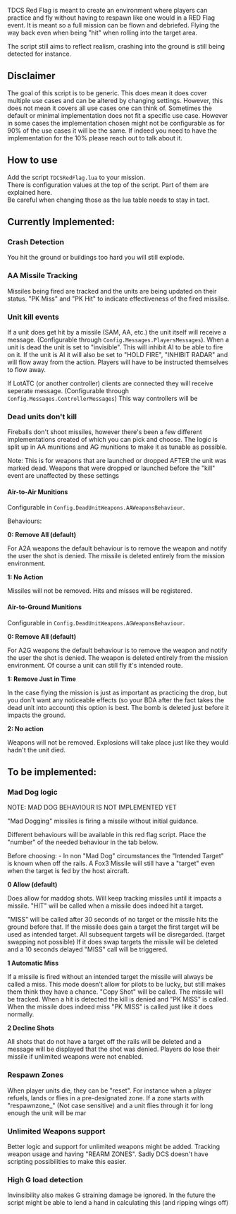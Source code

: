 
TDCS Red Flag is meant to create an environment where players can practice and fly without having to respawn like one would in a RED Flag event. 
It is meant so a full mission can be flown and debriefed. Flying the way back even when being "hit" when rolling into the target area.

The script still aims to reflect realism, crashing into the ground is still being detected for instance. 

## __Disclaimer__

The goal of this script is to be generic. This does mean it does cover multiple use cases and can be altered by changing settings. 
However, this does not mean it covers all use cases one can think of. 
Sometimes the default or minimal implementation does not fit a specific use case. 
However in some cases the implementation chosen might not be configurable as for 90% of the use cases it will be the same. 
If indeed you need to have the implementation for the 10% please reach out to talk about it.

## __How to use__

Add the script `TDCSRedFlag.lua` to your mission. <br/>
There is configuration values at the top of the script. Part of them are explained here. <br/>
Be careful when changing those as the lua table needs to stay in tact. 

## __Currently Implemented:__ 

### __Crash Detection__

You hit the ground or buildings too hard you will still explode. 

### __AA Missile Tracking__

Missiles being fired are tracked and the units are being updated on their status. 
"PK Miss" and "PK Hit" to indicate effectiveness of the fired missilse.
    
### __Unit kill events__

If a unit does get hit by a missile (SAM, AA, etc.) the unit itself will receive a message. (Configurable through `Config.Messages.PlayersMessages`).
When a unit is dead the unit is set to "invisible". This will inhibit AI to be able to fire on it.
If the unit is AI it will also be set to "HOLD FIRE", "INHIBIT RADAR" and will flow away from the action. 
Players will have to be instructed themselves to flow away. 

If LotATC (or another controller) clients are connected they will receive seperate message. (Configurable through `Config.Messages.ControllerMessages`)
This way controllers will be 

### __Dead units don't kill__

Fireballs don't shoot missiles, however there's been a few different implementations created of which you can pick and choose.
The logic is split up in AA munitions and AG munitions to make it as tunable as possible.

Note: This is for weapons that are launched or dropped AFTER the unit was marked dead. 
Weapons that were dropped or launched before the "kill" event are unaffected by these settings

#### __Air-to-Air Munitions__

Configurable in `Config.DeadUnitWeapons.AAWeaponsBehaviour`.

Behaviours: 

__0: Remove All (default)__

For A2A weapons the default behaviour is to remove the weapon and notify the user the shot is denied. 
The missile is deleted entirely from the mission environment.

__1: No Action__

Missiles will not be removed. Hits and misses will be registered.

#### __Air-to-Ground Munitions__

Configurable in `Config.DeadUnitWeapons.AGWeaponsBehaviour`.

__0: Remove All (default)__

For A2G weapons the default behaviour is to remove the weapon and notify the user the shot is denied. 
The weapon is deleted entirely from the mission environment. Of course a unit can still fly it's intended route.

__1: Remove Just in Time__

In the case flying the mission is just as important as practicing the drop, but you don't want any noticeable effects (so your BDA after the fact takes the dead unit into account) this option is best.
The bomb is deleted just before it impacts the ground.

__2: No action__

Weapons will not be removed. Explosions will take place just like they would hadn't the unit died. 


## __To be implemented:__

### __Mad Dog logic__

NOTE: MAD DOG BEHAVIOUR IS NOT IMPLEMENTED YET

"Mad Dogging" missiles is firing a missile without initial guidance. 

Different behaviours will be available in this red flag script. 
Place the "number" of the needed behaviour in the tab below.

Before choosing: 
    - In non "Mad Dog" circumstances the "Intended Target" is known when off the rails. 
        A Fox3 Missile will still have a "target" even when the target is fed by the host aircraft.

__0 Allow (default)__

Does allow for maddog shots. Will keep tracking missiles until it impacts a missile. 
"HIT" will be called when a missile does indeed hit a target. 

"MISS" will be called after 30 seconds of no target or the missile hits the ground before that.
If the missile does gain a target the first target will be used as intended target. 
All subsequent targets will be disregarded. (target swapping not possible)
If it does swap targets the missile will be deleted and a 10 seconds delayed "MISS" call will be triggered. 
    
__1 Automatic Miss__

If a missile is fired without an intended target the missile will always be called a miss.
This mode doesn't allow for pilots to be lucky, but still makes them think they have a chance. 
"Copy Shot" will be called. 
The missile will be tracked. When a hit is detected the kill is denied and "PK MISS" is called. 
When the missile does indeed miss "PK MISS" is called just like it does normally.

__2 Decline Shots__

All shots that do not have a target off the rails will be deleted and a message will be displayed that the shot was denied. 
Players do lose their missile if unlimited weapons were not enabled.


### __Respawn Zones__

When player units die, they can be "reset". 
For instance when a player refuels, lands or flies in a pre-designated zone.
If a zone starts with "respawnzone_" (Not case sensitive) and a unit flies through it for long enough the unit will be mar

### __Unlimited Weapons support__

Better logic and support for unlimited weapons might be added. 
Tracking weapon usage and having "REARM ZONES". 
Sadly DCS doesn't have scripting possibilities to make this easier.

### __High G load detection__

Invinsibility also makes G straining damage be ignored. 
In the future the script might be able to lend a hand in calculating this (and ripping wings off) 
